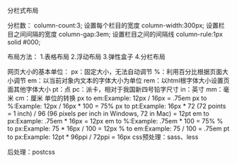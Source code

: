 分栏式布局

分栏数：
column-count:3;
设置每个栏目的宽度
column-width:300px;
设置栏目之间间隔的宽度
column-gap:3em;
设置栏目之间的间隔线
column-rule:1px solid #000;

布局方法：
1.表格布局
2.浮动布局
3.弹性盒子
4.分栏布局

网页大小的基本单位：
	px：固定大小，无法自动调节
	%：利用百分比根据页面大小调节
	em：以当前对象内文本的字体大小为单位
	rem：以html根字体大小设置页面其他字体大小
	pt：点
	pc：派卡，相对于我国新四号铅字尺寸
	in：英寸
	mm：毫米
	cm：厘米
单位的转换
	px to em:Example: 12px / 16px = .75em
	px to %:Example: 12px / 16px * 100 = 75%
	px to pt:Example: 16px * 72 (72 points = 1 inch) / 96 (96 pixels per inch in Windows, 72 in Mac) = 12pt
	em to px:Example: .75em * 16px = 12px
	em to %:Example: .75em * 100 = 75%
	% to px:Example: 75 * 16px / 100 = 12px
	% to em:Example: 75 / 100 = .75em
	pt to px:Example: 12pt * 96ppi / 72ppi = 16px
css预处理：sass、less

后处理：postcss